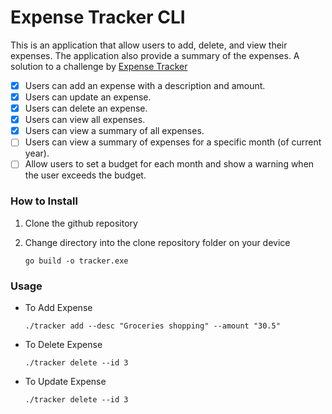 # Expense Tracker CLI

This is an application that allow users to add, delete, and view their expenses. The application also provide a summary of the expenses. A solution to a challenge by [Expense Tracker](https://roadmap.sh/projects/expense-tracker)

- [x] Users can add an expense with a description and amount.
- [x] Users can update an expense.
- [x] Users can delete an expense.
- [x] Users can view all expenses.
- [x] Users can view a summary of all expenses.
- [ ] Users can view a summary of expenses for a specific month (of current year).
- [ ] Allow users to set a budget for each month and show a warning when the user exceeds the budget.

### How to Install

1. Clone the github repository

2. Change directory into the clone repository folder on your device
   
   ```
   go build -o tracker.exe
   ```

### Usage

- To Add Expense
  
  ```
  ./tracker add --desc "Groceries shopping" --amount "30.5"
  ```

- To Delete Expense
  
  ```
  ./tracker delete --id 3
  ```

- To Update Expense
  
  ```
  ./tracker delete --id 3
  ```
